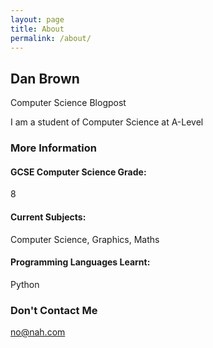 ```yaml
---
layout: page
title: About
permalink: /about/
---
```


## Dan Brown
Computer Science Blogpost


I am a student of Computer Science at A-Level

### More Information

#### GCSE Computer Science Grade:
8

#### Current Subjects:
Computer Science, Graphics, Maths

#### Programming Languages Learnt:
Python

### Don't Contact Me

[no@nah.com](mailto:nope@nuhuh.com)
